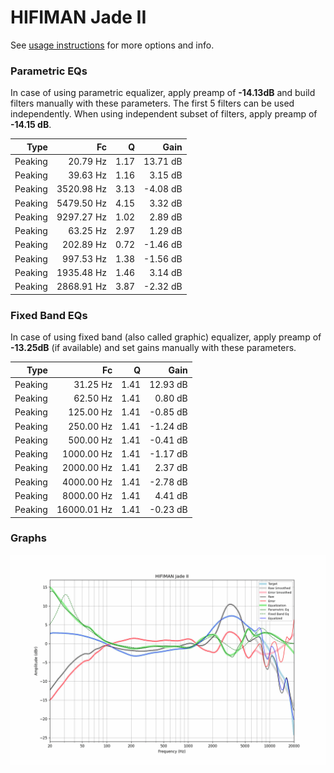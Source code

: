 # HIFIMAN Jade II
See [usage instructions](https://github.com/jaakkopasanen/AutoEq#usage) for more options and info.

### Parametric EQs
In case of using parametric equalizer, apply preamp of **-14.13dB** and build filters manually
with these parameters. The first 5 filters can be used independently.
When using independent subset of filters, apply preamp of **-14.15 dB**.

| Type    | Fc         |    Q | Gain     |
|--------:|-----------:|-----:|---------:|
| Peaking | 20.79 Hz   | 1.17 | 13.71 dB |
| Peaking | 39.63 Hz   | 1.16 | 3.15 dB  |
| Peaking | 3520.98 Hz | 3.13 | -4.08 dB |
| Peaking | 5479.50 Hz | 4.15 | 3.32 dB  |
| Peaking | 9297.27 Hz | 1.02 | 2.89 dB  |
| Peaking | 63.25 Hz   | 2.97 | 1.29 dB  |
| Peaking | 202.89 Hz  | 0.72 | -1.46 dB |
| Peaking | 997.53 Hz  | 1.38 | -1.56 dB |
| Peaking | 1935.48 Hz | 1.46 | 3.14 dB  |
| Peaking | 2868.91 Hz | 3.87 | -2.32 dB |

### Fixed Band EQs
In case of using fixed band (also called graphic) equalizer, apply preamp of **-13.25dB**
(if available) and set gains manually with these parameters.

| Type    | Fc          |    Q | Gain     |
|--------:|------------:|-----:|---------:|
| Peaking | 31.25 Hz    | 1.41 | 12.93 dB |
| Peaking | 62.50 Hz    | 1.41 | 0.80 dB  |
| Peaking | 125.00 Hz   | 1.41 | -0.85 dB |
| Peaking | 250.00 Hz   | 1.41 | -1.24 dB |
| Peaking | 500.00 Hz   | 1.41 | -0.41 dB |
| Peaking | 1000.00 Hz  | 1.41 | -1.17 dB |
| Peaking | 2000.00 Hz  | 1.41 | 2.37 dB  |
| Peaking | 4000.00 Hz  | 1.41 | -2.78 dB |
| Peaking | 8000.00 Hz  | 1.41 | 4.41 dB  |
| Peaking | 16000.01 Hz | 1.41 | -0.23 dB |

### Graphs
![](./HIFIMAN%20Jade%20II.png)